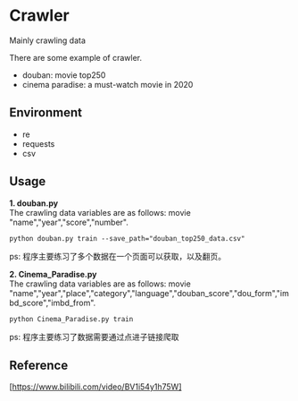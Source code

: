 # Crawler
Mainly crawling data


There are some example of crawler.
* douban: movie top250
* cinema paradise: a must-watch movie in 2020
## Environment

* re
* requests
* csv

## Usage
**1. douban.py**  
The crawling data variables are as follows:
movie "name","year","score","number".
```
python douban.py train --save_path="douban_top250_data.csv"
```
ps: 程序主要练习了多个数据在一个页面可以获取，以及翻页。  

**2. Cinema_Paradise.py**  
The crawling data variables are as follows:
movie "name","year","place","category","language","douban_score","dou_form","imbd_score","imbd_from".
```
python Cinema_Paradise.py train
```
ps: 程序主要练习了数据需要通过点进子链接爬取
## Reference
[https://www.bilibili.com/video/BV1i54y1h75W]
  